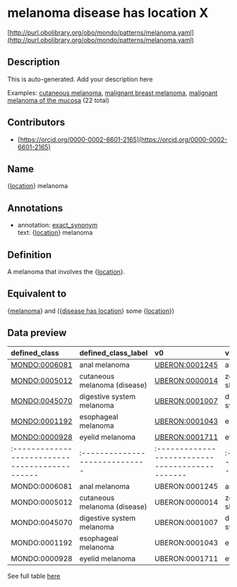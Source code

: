 # melanoma disease has location X 

[http://purl.obolibrary.org/obo/mondo/patterns/melanoma.yaml](http://purl.obolibrary.org/obo/mondo/patterns/melanoma.yaml)
## Description 

This is auto-generated. Add your description here

Examples: [cutaneous melanoma](http://purl.obolibrary.org/obo/MONDO_0005012), [malignant breast melanoma](http://purl.obolibrary.org/obo/MONDO_0002975), [malignant melanoma of the mucosa](http://purl.obolibrary.org/obo/MONDO_0015694) (22 total)
## Contributors 
* [https://orcid.org/0000-0002-6601-2165](https://orcid.org/0000-0002-6601-2165) 
## Name 

{[location](http://www.w3.org/2002/07/owl#Thing)} melanoma

## Annotations 

* annotation: [exact_synonym](http://www.geneontology.org/formats/oboInOwl#hasExactSynonym)  
text: {[location](http://www.w3.org/2002/07/owl#Thing)} melanoma

## Definition 

A melanoma that involves the {[location](http://www.w3.org/2002/07/owl#Thing)}.

## Equivalent to 

{[melanoma](http://purl.obolibrary.org/obo/MONDO_0005105)} and ({[disease has location](http://purl.obolibrary.org/obo/RO_0004026)} some {[location](http://www.w3.org/2002/07/owl#Thing)})

## Data preview 
| defined_class                                | defined_class_label          | v0                                            | v0_label         |
|:---------------------------------------------|:-----------------------------|:----------------------------------------------|:-----------------|
| [MONDO:0006081](http://purl.obolibrary.org/obo/MONDO_0006081) | anal melanoma                | [UBERON:0001245](http://purl.obolibrary.org/obo/UBERON_0001245) | anus             |
| [MONDO:0005012](http://purl.obolibrary.org/obo/MONDO_0005012) | cutaneous melanoma (disease) | [UBERON:0000014](http://purl.obolibrary.org/obo/UBERON_0000014) | zone of skin     |
| [MONDO:0045070](http://purl.obolibrary.org/obo/MONDO_0045070) | digestive system melanoma    | [UBERON:0001007](http://purl.obolibrary.org/obo/UBERON_0001007) | digestive system |
| [MONDO:0001192](http://purl.obolibrary.org/obo/MONDO_0001192) | esophageal melanoma          | [UBERON:0001043](http://purl.obolibrary.org/obo/UBERON_0001043) | esophagus        |
| [MONDO:0000928](http://purl.obolibrary.org/obo/MONDO_0000928) | eyelid melanoma              | [UBERON:0001711](http://purl.obolibrary.org/obo/UBERON_0001711) | eyelid           || defined:class                                | defined:class:label          | v0                                            | v0:label         |
|:---------------------------------------------|:-----------------------------|:----------------------------------------------|:-----------------|
| MONDO:0006081 | anal melanoma                | UBERON:0001245 | anus             |
| MONDO:0005012 | cutaneous melanoma (disease) | UBERON:0000014 | zone of skin     |
| MONDO:0045070 | digestive system melanoma    | UBERON:0001007 | digestive system |
| MONDO:0001192 | esophageal melanoma          | UBERON:0001043 | esophagus        |
| MONDO:0000928 | eyelid melanoma              | UBERON:0001711 | eyelid           |

See full table [here](https://github.com/monarch-initiative/mondo/blob/master/src/patterns/data/matches/melanoma.tsv) 
